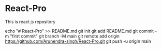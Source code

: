 # React-Pro
This is react js repository


echo "# React-Pro" >> README.md
git init
git add README.md
git commit -m "first commit"
git branch -M main
git remote add origin https://github.com/Arunendra-singh/React-Pro.git
git push -u origin main
